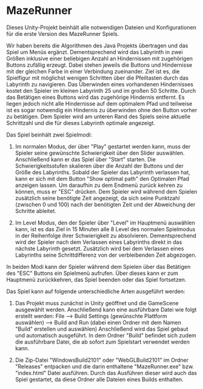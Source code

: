# MazeRunner
Dieses Unity-Projekt beinhält alle notwendigen Dateien und Konfigurationen für die erste Version des MazeRunner Spiels.

Wir haben bereits die Algorithmen des Java Projekts übertragen und das Spiel um Menüs ergänzt. 
Dementsprechend wird das Labyrinth in zwei Größen inklusive einer beliebigen Anzahl an Hindernissen mit zugehörigen Buttons zufällig erzeugt. Dabei stehen jeweils die Buttons und Hindernisse mit der gleichen Farbe in einer Verbindung zueinander. Ziel ist es, die Spielfigur mit möglichst wenigen Schritten über die Pfeiltasten durch das Labyrinth zu navigieren. Das Überwinden eines vorhandenen Hindernisses kostet den Spieler im kleinen Labyrinth 25 und im großen 50 Schritte. Durch das Betätigen eines Buttons wird das zugehörige Hindernis entfernt. Es liegen jedoch nicht alle Hindernisse auf dem optimalem Pfad und teilweise ist es sogar notwendig ein Hindernis zu überwinden ohne den Button vorher zu betätigen. Dem Spieler wird am unteren Rand des Spiels seine aktuelle Schrittzahl und die für dieses Labyrinth optimale angezeigt.

Das Spiel beinhält zwei Spielmodi:
1. Im normalen Modus, der über "Play" gestartet werden kann, muss der Spieler seine gewünschte Schwierigkeit über den Slider auswählen. Anschließend kann er das Spiel über "Start" starten. Die Schwierigkeitsstufen skalieren über die Anzahl der Buttons und der Größe des Labyrinths. Sobald der Spieler das Labyrinth verlassen hat, kann er sich mit dem Button "Show optimal path" den Optimalen Pfad anzeigen lassen. Um daraufhin zu dem Endmenü zurück kehren zu können, muss er "ESC" drücken.
Dem Spieler wird während dem Spielen zusätzlich seine benötigte Zeit angezeigt, da sich seine Punktzahl (zwischen 0 und 100) nach der benötigten Zeit und der Abweichung der Schritte ableitet.

2. Im Level Modus, den der Spieler über "Level" im Hauptmenü auswählen kann, ist es das Ziel in 15 Minuten alle 8 Level des normalen Spielmodus in der Reihenfolge ihrer Schwierigkeit zu absolvieren. Dementsprechend wird der Spieler nach dem Verlassen eines Labyrinths direkt in das nächste Labyrinth gesetzt. Zusätzlich wird bei dem Verlassen eines Labyrinths seine Schrittdifferenz von der verbleibenden Zeit abgezogen.

In beiden Modi kann der Spieler während dem Spielen über das Betätigen des "ESC" Buttons ein Spielmenü aufrufen. Über dieses kann er zum Hauptmenü zurückkehren, das Spiel beenden oder das Spiel fortsetzen.

Das Spiel kann auf folgende unterschiedliche Arten ausgeführt werden:

1. Das Projekt muss zunächst in Unity geöffnet und die GameScene ausgewählt werden. Anschließend kann eine ausführbare Datei wie folgt erstellt werden:
    File --> Build Settings (gewünschte Plattform auswählen) --> Build and Run (dabei einen Ordner mit dem Namen "Build" erstellen und auswählen)
   Anschließend wird das Spiel gebaut und automatisch ausgeführt. In dem Ordner "Build" befindet sich zudem die ausführbare Datei, die ab sofort zum Spielstart verwendet werden kann.

2. Die Zip-Datei "WindowsBuild2101" oder "WebGLBuild2101" im Ordner "Releases" entpacken und die darin enthaltene "MazeRunner.exe" bzw. "index.html" Datei ausführen. Durch das Ausführen dieser wird auch das Spiel gestartet, da diese Ordner alle Dateien eines Builds enthalten. 
